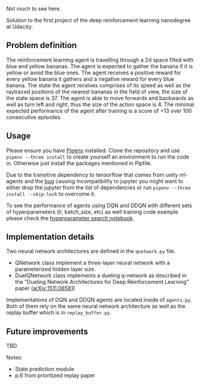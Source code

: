 Not much to see here.

Solution to the first project of the deep reinforcement learning nanodegree at Udacity.

## Problem definition

The reinforcement learning agent is travelling through a 2d space filled with blue and yellow bananas. The agent is expected to gather the banana if it is yellow or avoid the blue ones. The agent receives a positive reward for every yellow banana it gathers and a negative reward for every blue banana. The state the agent receives comprises of its speed as well as the raytraced positions of the nearest bananas in the field of view, the size of the state space is 37. The agent is able to move forwards and backwards as well as turn left and right, thus the size of the action space is 4. The minimal expected performance of the agent after training is a score of +13 over 100 consecutive episodes.

## Usage

Please ensure you have [Pipenv](https://pipenv.readthedocs.io/en/latest/) installed. Clone the repository and use `pipenv --three install` to create yourself an environment to run the code in. Otherwise just install the packages mentioned in Pipfile.

Due to the transitive dependency to tensorflow that comes from unity ml-agents and the [bug](https://github.com/pypa/pipenv/issues/1716) causing incompatibility to jupyter you might want to either drop the jupyter from the list of dependencies or run `pipenv --three install --skip-lock` to overcome it.

To see the performance of agents using DQN and DDQN with different sets of hyperparameters (lr, batch_size, etc) as well training code example please check the [hyperparameter search notebook](Training_hyperparameter_search_analysis.ipynb).

## Implementation details

Two neural network architectures are defined in the `qnetwork.py` file. 
* QNetwork class implement a three-layer neural network with a parameterized hidden layer size.
* DuelQNetwork class implements a dueling q-network as described in the "Dueling Network Architectures for Deep Reinforcement Learning" paper ([arXiv:1511.06581](https://arxiv.org/abs/1511.06581))

Implementations of DQN and DDQN agents are located inside of `agents.py`. Both of them rely on the same neural network architecture as well as the replay buffer which is in `replay_buffer.py`.

## Future improvements

TBD

Notes:
* State prediction module
* p.6 from prioritized replay paper
